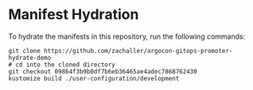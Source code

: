 # Manifest Hydration

To hydrate the manifests in this repository, run the following commands:

```shell
git clone https://github.com/zachaller/argocon-gitops-promoter-hydrate-demo
# cd into the cloned directory
git checkout 09864f3b9b0df7b6eb36465ae4adec7868762430
kustomize build ./user-configuration/development
```

